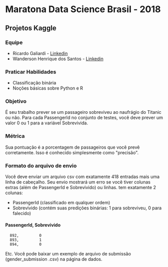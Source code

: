 #  Maratona Data Science Brasil - 2018
## Projetos Kaggle

### Equipe
  * Ricardo Galiardi              - [Linkedin](https://www.linkedin.com/in/rgaliardi/)
  * Wanderson Henrique dos Santos - [Linkedin](https://www.linkedin.com/in/wandersonhenrique/)
  
### Praticar Habilidades 
 * Classificação binária 
 * Noções básicas sobre Python e R
 
### Objetivo 
É seu trabalho prever se um passageiro sobreviveu ao naufrágio do Titanic ou não. Para cada PassengerId no conjunto de testes, você deve prever um valor 0 ou 1 para a variável Sobrevivida. 

### Métrica 
Sua pontuação é a porcentagem de passageiros que você prevê corretamente. Isso é conhecido simplesmente como "precisão". 

### Formato do arquivo de envio 
Você deve enviar um arquivo csv com exatamente 418 entradas mais uma linha de cabeçalho. Seu envio mostrará um erro se você tiver colunas extras (além de PassengerId e Sobrevivido) ou linhas. tem exatamente 2 colunas: 
 * PassengerId (classificado em qualquer ordem) 
 * Sobrevivido (contém suas predições binárias: 1 para sobreviveu, 0 para falecido) 
 
 #### PassengerId, Sobrevivido 
      892,         0 
      893,         1 
      894,         0 
      
Etc. Você pode baixar um exemplo de arquivo de submissão (gender_submission .csv) na página de dados.
